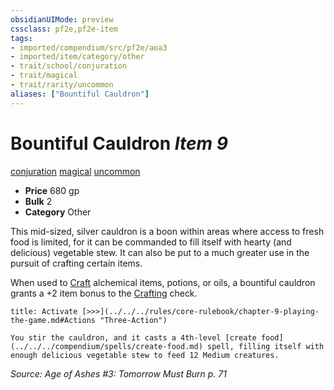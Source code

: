 ```yaml
---
obsidianUIMode: preview
cssclass: pf2e,pf2e-item
tags:
- imported/compendium/src/pf2e/aoa3
- imported/item/category/other
- trait/school/conjuration
- trait/magical
- trait/rarity/uncommon
aliases: ["Bountiful Cauldron"]
---
```

# Bountiful Cauldron *Item 9*  
[conjuration](conjuration.md)  [magical](magical.md)  [uncommon](uncommon.md)  

- **Price** 680 gp
- **Bulk** 2
- **Category** Other

This mid-sized, silver cauldron is a boon within areas where access to fresh food is limited, for it can be commanded to fill itself with hearty (and delicious) vegetable stew. It can also be put to a much greater use in the pursuit of crafting certain items.

When used to [Craft](craft.md) alchemical items, potions, or oils, a bountiful cauldron grants a +2 item bonus to the [Crafting](../../skills.md#Crafting) check.

```ad-embed-ability
title: Activate [>>>](../../../rules/core-rulebook/chapter-9-playing-the-game.md#Actions "Three-Action")

You stir the cauldron, and it casts a 4th-level [create food](../../../compendium/spells/create-food.md) spell, filling itself with enough delicious vegetable stew to feed 12 Medium creatures.
```

*Source: Age of Ashes #3: Tomorrow Must Burn p. 71*
